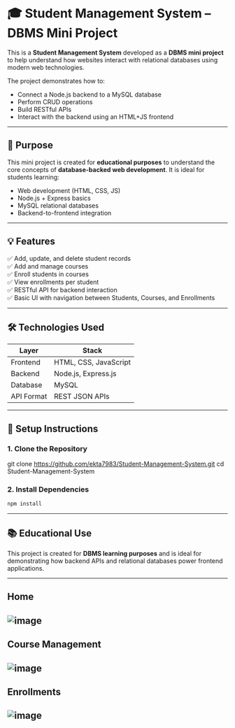 # 🎓 Student Management System – DBMS Mini Project

This is a **Student Management System** developed as a **DBMS mini project** to help understand how websites interact with relational databases using modern web technologies.

The project demonstrates how to:
- Connect a Node.js backend to a MySQL database
- Perform CRUD operations
- Build RESTful APIs
- Interact with the backend using an HTML+JS frontend

---

## 📌 Purpose

This mini project is created for **educational purposes** to understand the core concepts of **database-backed web development**. It is ideal for students learning:

- Web development (HTML, CSS, JS)
- Node.js + Express basics
- MySQL relational databases
- Backend-to-frontend integration

---

## 💡 Features

✅ Add, update, and delete student records  
✅ Add and manage courses  
✅ Enroll students in courses  
✅ View enrollments per student  
✅ RESTful API for backend interaction  
✅ Basic UI with navigation between Students, Courses, and Enrollments

---

## 🛠️ Technologies Used

| Layer       | Stack                     |
|-------------|----------------------------|
| Frontend    | HTML, CSS, JavaScript      |
| Backend     | Node.js, Express.js        |
| Database    | MySQL                      |
| API Format  | REST JSON APIs             |

---

## 🔧 Setup Instructions

### 1. Clone the Repository


git clone https://github.com/ekta7983/Student-Management-System.git
cd Student-Management-System

### 2. Install Dependencies

```bash
npm install
````
---


## 📚 Educational Use

This project is created for **DBMS learning purposes** and is ideal for demonstrating how backend APIs and relational databases power frontend applications.

---

## Home
![image](https://github.com/user-attachments/assets/be31f49c-4219-4092-aa64-5fb987d990d6)
---
## Course Management
![image](https://github.com/user-attachments/assets/50676e9f-dad3-4d18-8bbc-86f28247cf6f)
---
## Enrollments
![image](https://github.com/user-attachments/assets/67c984f6-a160-4a6a-9264-9f056b7602bb)
---






